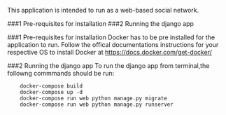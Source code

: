 This application is intended to run as a web-based social network.

###1 Pre-requisites for installation
###2 Running the django app

###1 Pre-requisites for installation
Docker has to be pre installed for the application to run. Follow the offical documentations instructions for your respective OS to install Docker at https://docs.docker.com/get-docker/

###2 Running the django app
To run the django app from terminal,the followng commmands should be run:

        docker-compose build
        docker-compose up -d
        docker-compose run web python manage.py migrate
        docker-compose run web python manage.py runserver
